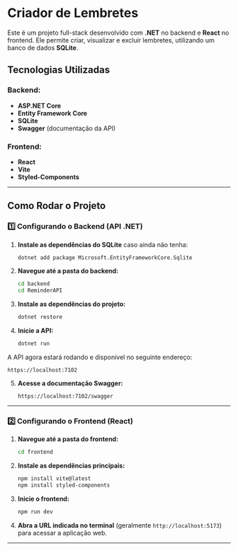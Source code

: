 # Criador de Lembretes

Este é um projeto full-stack desenvolvido com **.NET** no backend e **React** no frontend. Ele permite criar, visualizar e excluir lembretes, utilizando um banco de dados **SQLite**.

## Tecnologias Utilizadas

### Backend:
- **ASP.NET Core**
- **Entity Framework Core**
- **SQLite**
- **Swagger** (documentação da API)

### Frontend:
- **React**
- **Vite**
- **Styled-Components**

---
## Como Rodar o Projeto

### 1️⃣ Configurando o Backend (API .NET)

1. **Instale as dependências do SQLite** caso ainda não tenha:
   ```sh
   dotnet add package Microsoft.EntityFrameworkCore.Sqlite
   ```

2. **Navegue até a pasta do backend:**
   ```sh
   cd backend
   cd ReminderAPI
   ```

3. **Instale as dependências do projeto:**
   ```sh
   dotnet restore
   ```

4. **Inicie a API:**
   ```sh
   dotnet run
   ```

A API agora estará rodando e disponível no seguinte endereço:
   ```
   https://localhost:7102
   ```

5. **Acesse a documentação Swagger:**
   ```
   https://localhost:7102/swagger
   ```

---

### 2️⃣ Configurando o Frontend (React)

1. **Navegue até a pasta do frontend:**
   ```sh
   cd frontend
   ```

2. **Instale as dependências principais:**
   ```sh
   npm install vite@latest
   npm install styled-components
   ```

3. **Inicie o frontend:**
   ```sh
   npm run dev
   ```

4. **Abra a URL indicada no terminal** (geralmente `http://localhost:5173`) para acessar a aplicação web.

---


